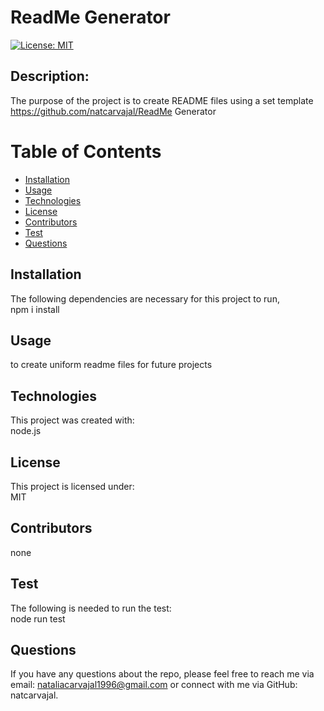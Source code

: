 # ReadMe Generator

  [![License: MIT](https://img.shields.io/badge/License-MIT-yellow.svg)](https://opensource.org/licenses/MIT)

## Description:

The purpose of the project is to create README files using a set template
https://github.com/natcarvajal/ReadMe Generator

# Table of Contents
* [Installation](#installation)
* [Usage](#usage)
* [Technologies](#technologies)
* [License](#license)
* [Contributors](#contributor)
* [Test](#test)
* [Questions](#questions)

## Installation

The following dependencies are necessary for this project to run,<br>
npm i install

## Usage

to create uniform readme files for future projects

## Technologies 

This project was created with:<br>
node.js 

## License

This project is licensed under:<br>
MIT

## Contributors

none

## Test

The following is needed to run the test:<br>
node run test

## Questions

If you have any questions about the repo, please feel free to reach me via email: nataliacarvajal1996@gmail.com or connect with me via GitHub: natcarvajal.
